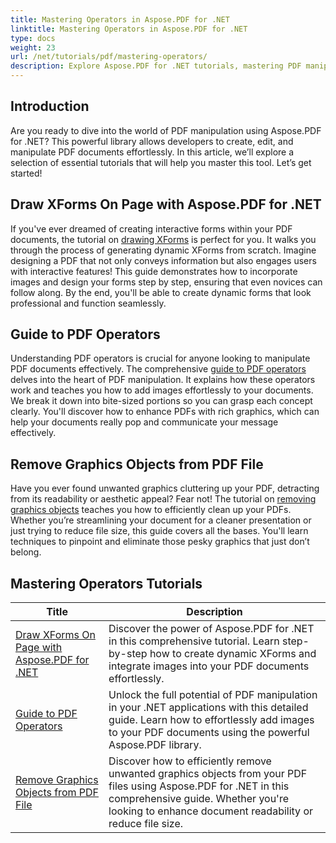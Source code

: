 ```yaml
---
title: Mastering Operators in Aspose.PDF for .NET
linktitle: Mastering Operators in Aspose.PDF for .NET
type: docs
weight: 23
url: /net/tutorials/pdf/mastering-operators/
description: Explore Aspose.PDF for .NET tutorials, mastering PDF manipulation with practical guides on XForms, PDF Operators, and removing graphic objects.
---
```

## Introduction

Are you ready to dive into the world of PDF manipulation using Aspose.PDF for .NET? This powerful library allows developers to create, edit, and manipulate PDF documents effortlessly. In this article, we’ll explore a selection of essential tutorials that will help you master this tool. Let’s get started!

## Draw XForms On Page with Aspose.PDF for .NET
If you've ever dreamed of creating interactive forms within your PDF documents, the tutorial on [drawing XForms](./draw-xforms-on-page/) is perfect for you. It walks you through the process of generating dynamic XForms from scratch. Imagine designing a PDF that not only conveys information but also engages users with interactive features! This guide demonstrates how to incorporate images and design your forms step by step, ensuring that even novices can follow along. By the end, you'll be able to create dynamic forms that look professional and function seamlessly.

## Guide to PDF Operators
Understanding PDF operators is crucial for anyone looking to manipulate PDF documents effectively. The comprehensive [guide to PDF operators](./guide-to-pdf-operators/) delves into the heart of PDF manipulation. It explains how these operators work and teaches you how to add images effortlessly to your documents. We break it down into bite-sized portions so you can grasp each concept clearly. You'll discover how to enhance PDFs with rich graphics, which can help your documents really pop and communicate your message effectively.

## Remove Graphics Objects from PDF File
Have you ever found unwanted graphics cluttering up your PDF, detracting from its readability or aesthetic appeal? Fear not! The tutorial on [removing graphics objects](./remove-graphics-objects-from-pdf-file/) teaches you how to efficiently clean up your PDFs. Whether you’re streamlining your document for a cleaner presentation or just trying to reduce file size, this guide covers all the bases. You'll learn techniques to pinpoint and eliminate those pesky graphics that just don’t belong. 

## Mastering Operators Tutorials
| Title | Description |
| --- | --- | 
| [Draw XForms On Page with Aspose.PDF for .NET](./draw-xforms-on-page/) | Discover the power of Aspose.PDF for .NET in this comprehensive tutorial. Learn step-by-step how to create dynamic XForms and integrate images into your PDF documents effortlessly. |  
| [Guide to PDF Operators](./guide-to-pdf-operators/) | Unlock the full potential of PDF manipulation in your .NET applications with this detailed guide. Learn how to effortlessly add images to your PDF documents using the powerful Aspose.PDF library. |  
| [Remove Graphics Objects from PDF File](./remove-graphics-objects-from-pdf-file/) | Discover how to efficiently remove unwanted graphics objects from your PDF files using Aspose.PDF for .NET in this comprehensive guide. Whether you're looking to enhance document readability or reduce file size. |  
